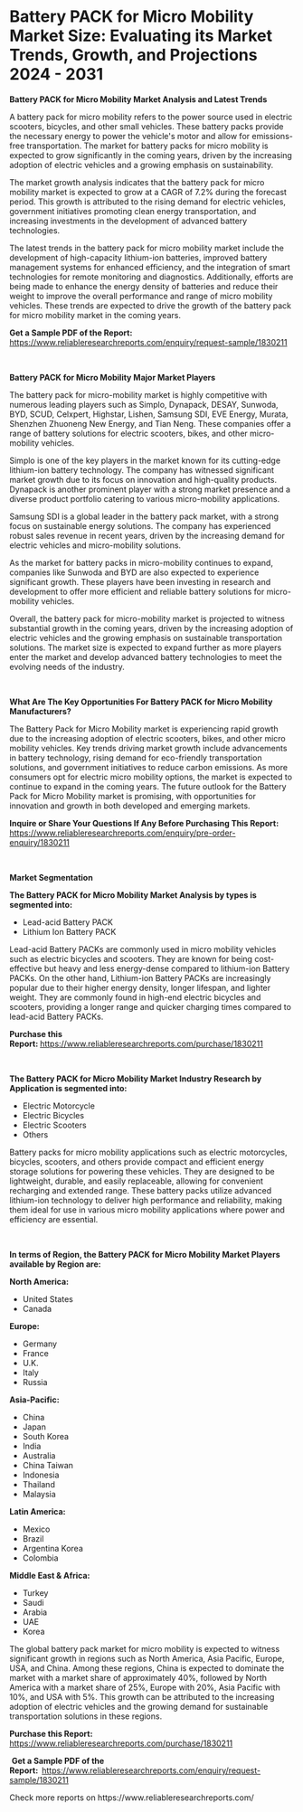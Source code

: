 <p><h1>Battery PACK for Micro Mobility Market Size: Evaluating its Market Trends, Growth, and Projections 2024 - 2031</h1></p><p><strong>Battery PACK for Micro Mobility Market Analysis and Latest Trends</strong></p>
<p><p>A battery pack for micro mobility refers to the power source used in electric scooters, bicycles, and other small vehicles. These battery packs provide the necessary energy to power the vehicle's motor and allow for emissions-free transportation. The market for battery packs for micro mobility is expected to grow significantly in the coming years, driven by the increasing adoption of electric vehicles and a growing emphasis on sustainability.</p><p>The market growth analysis indicates that the battery pack for micro mobility market is expected to grow at a CAGR of 7.2% during the forecast period. This growth is attributed to the rising demand for electric vehicles, government initiatives promoting clean energy transportation, and increasing investments in the development of advanced battery technologies.</p><p>The latest trends in the battery pack for micro mobility market include the development of high-capacity lithium-ion batteries, improved battery management systems for enhanced efficiency, and the integration of smart technologies for remote monitoring and diagnostics. Additionally, efforts are being made to enhance the energy density of batteries and reduce their weight to improve the overall performance and range of micro mobility vehicles. These trends are expected to drive the growth of the battery pack for micro mobility market in the coming years.</p></p>
<p><strong>Get a Sample PDF of the Report:&nbsp;</strong> <a href="https://www.reliableresearchreports.com/enquiry/request-sample/1830211">https://www.reliableresearchreports.com/enquiry/request-sample/1830211</a></p>
<p>&nbsp;</p>
<p><strong>Battery PACK for Micro Mobility Major Market Players</strong></p>
<p><p>The battery pack for micro-mobility market is highly competitive with numerous leading players such as Simplo, Dynapack, DESAY, Sunwoda, BYD, SCUD, Celxpert, Highstar, Lishen, Samsung SDI, EVE Energy, Murata, Shenzhen Zhuoneng New Energy, and Tian Neng. These companies offer a range of battery solutions for electric scooters, bikes, and other micro-mobility vehicles.</p><p>Simplo is one of the key players in the market known for its cutting-edge lithium-ion battery technology. The company has witnessed significant market growth due to its focus on innovation and high-quality products. Dynapack is another prominent player with a strong market presence and a diverse product portfolio catering to various micro-mobility applications.</p><p>Samsung SDI is a global leader in the battery pack market, with a strong focus on sustainable energy solutions. The company has experienced robust sales revenue in recent years, driven by the increasing demand for electric vehicles and micro-mobility solutions.</p><p>As the market for battery packs in micro-mobility continues to expand, companies like Sunwoda and BYD are also expected to experience significant growth. These players have been investing in research and development to offer more efficient and reliable battery solutions for micro-mobility vehicles.</p><p>Overall, the battery pack for micro-mobility market is projected to witness substantial growth in the coming years, driven by the increasing adoption of electric vehicles and the growing emphasis on sustainable transportation solutions. The market size is expected to expand further as more players enter the market and develop advanced battery technologies to meet the evolving needs of the industry.</p></p>
<p>&nbsp;</p>
<p><strong>What Are The Key Opportunities For Battery PACK for Micro Mobility Manufacturers?</strong></p>
<p><p>The Battery Pack for Micro Mobility market is experiencing rapid growth due to the increasing adoption of electric scooters, bikes, and other micro mobility vehicles. Key trends driving market growth include advancements in battery technology, rising demand for eco-friendly transportation solutions, and government initiatives to reduce carbon emissions. As more consumers opt for electric micro mobility options, the market is expected to continue to expand in the coming years. The future outlook for the Battery Pack for Micro Mobility market is promising, with opportunities for innovation and growth in both developed and emerging markets.</p></p>
<p><strong>Inquire or Share Your Questions If Any Before Purchasing This Report:</strong> <a href="https://www.reliableresearchreports.com/enquiry/pre-order-enquiry/1830211">https://www.reliableresearchreports.com/enquiry/pre-order-enquiry/1830211</a></p>
<p>&nbsp;</p>
<p><strong>Market Segmentation</strong></p>
<p><strong>The Battery PACK for Micro Mobility Market Analysis by types is segmented into:</strong></p>
<p><ul><li>Lead-acid Battery PACK</li><li>Lithium Ion Battery PACK</li></ul></p>
<p><p>Lead-acid Battery PACKs are commonly used in micro mobility vehicles such as electric bicycles and scooters. They are known for being cost-effective but heavy and less energy-dense compared to lithium-ion Battery PACKs. On the other hand, Lithium-ion Battery PACKs are increasingly popular due to their higher energy density, longer lifespan, and lighter weight. They are commonly found in high-end electric bicycles and scooters, providing a longer range and quicker charging times compared to lead-acid Battery PACKs.</p></p>
<p><strong>Purchase this Report:&nbsp;</strong><a href="https://www.reliableresearchreports.com/purchase/1830211">https://www.reliableresearchreports.com/purchase/1830211</a></p>
<p>&nbsp;</p>
<p><strong>The Battery PACK for Micro Mobility Market Industry Research by Application is segmented into:</strong></p>
<p><ul><li>Electric Motorcycle</li><li>Electric Bicycles</li><li>Electric Scooters</li><li>Others</li></ul></p>
<p><p>Battery packs for micro mobility applications such as electric motorcycles, bicycles, scooters, and others provide compact and efficient energy storage solutions for powering these vehicles. They are designed to be lightweight, durable, and easily replaceable, allowing for convenient recharging and extended range. These battery packs utilize advanced lithium-ion technology to deliver high performance and reliability, making them ideal for use in various micro mobility applications where power and efficiency are essential.</p></p>
<p>&nbsp;</p>
<p><strong>In terms of Region, the Battery PACK for Micro Mobility Market Players available by Region are:</strong></p>
<p>
    <p> <strong> North America: </strong>
        <ul>
            <li>United States</li>
            <li>Canada</li>
        </ul>
        </p> 
    <p> <strong> Europe: </strong>
        <ul>
            <li>Germany</li>
            <li>France</li>
            <li>U.K.</li>
            <li>Italy</li>
            <li>Russia</li>
        </ul>
        </p> 
    <p> <strong> Asia-Pacific: </strong>
        <ul>
            <li>China</li>
            <li>Japan</li>
            <li>South Korea</li>
            <li>India</li>
            <li>Australia</li>
            <li>China Taiwan</li>
            <li>Indonesia</li>
            <li>Thailand</li>
            <li>Malaysia</li>
        </ul>
        </p> 
    <p> <strong> Latin America: </strong>
        <ul>
            <li>Mexico</li>
            <li>Brazil</li>
            <li>Argentina Korea</li>
            <li>Colombia</li>
        </ul>
        </p> 
    <p> <strong> Middle East & Africa: </strong>
        <ul>
            <li>Turkey</li>
            <li>Saudi</li>
            <li>Arabia</li>
            <li>UAE</li>
            <li>Korea</li>
        </ul>
    </p>
    </p>
<p><p>The global battery pack market for micro mobility is expected to witness significant growth in regions such as North America, Asia Pacific, Europe, USA, and China. Among these regions, China is expected to dominate the market with a market share of approximately 40%, followed by North America with a market share of 25%, Europe with 20%, Asia Pacific with 10%, and USA with 5%. This growth can be attributed to the increasing adoption of electric vehicles and the growing demand for sustainable transportation solutions in these regions.</p></p>
<p><strong>Purchase this Report: </strong><a href="https://www.reliableresearchreports.com/purchase/1830211">https://www.reliableresearchreports.com/purchase/1830211</a></p>
<p>&nbsp;<strong>Get a Sample PDF of the Report:&nbsp;&nbsp;</strong><a href="https://www.reliableresearchreports.com/enquiry/request-sample/1830211">https://www.reliableresearchreports.com/enquiry/request-sample/1830211</a></p>
<p><strong></strong></p>
<p>Check more reports on https://www.reliableresearchreports.com/</p>